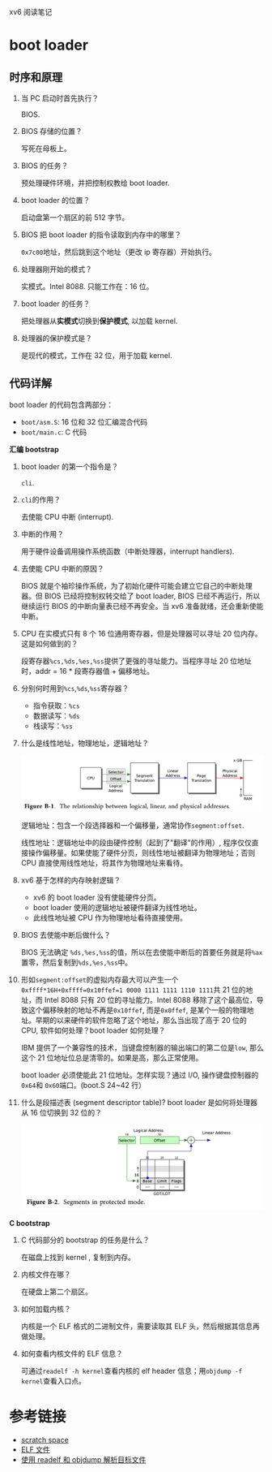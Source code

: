 xv6 阅读笔记

# boot loader

## 时序和原理

1. 当 PC 启动时首先执行？
   
   BIOS.
2. BIOS 存储的位置？
   
   写死在母板上。
3. BIOS 的任务？
   
   预处理硬件环境，并把控制权教给 boot loader.
4. boot loader 的位置？
   
   启动盘第一个扇区的前 512 字节。
5. BIOS 把 boot loader 的指令读取到内存中的哪里？
   
   `0x7c00`地址，然后跳到这个地址（更改 ip 寄存器）开始执行。
6. 处理器刚开始的模式？
   
   实模式。Intel 8088. 只能工作在：16 位。
7. boot loader 的任务？
   
   把处理器从**实模式**切换到**保护模式**, 以加载 kernel.
8. 处理器的保护模式是？
   
   是现代的模式，工作在 32 位，用于加载 kernel.

## 代码详解

boot loader 的代码包含两部分：
   
   - `boot/asm.S`: 16 位和 32 位汇编混合代码
   - `boot/main.c`: C 代码

**汇编 bootstrap**

1. boot loader 的第一个指令是？
   
    `cli`.
2. `cli`的作用？
   
    去使能 CPU 中断 (interrupt).
3. 中断的作用？
   
   用于硬件设备调用操作系统函数（中断处理器，interrupt handlers).
4. 去使能 CPU 中断的原因？
   
   BIOS 就是个袖珍操作系统，为了初始化硬件可能会建立它自己的中断处理器。但 BIOS 已经将控制权转交给了 boot loader, BIOS 已经不再运行，所以继续运行 BIOS 的中断向量表已经不再安全。当 xv6 准备就绪，还会重新使能中断。
5. CPU 在实模式只有 8 个 16 位通用寄存器，但是处理器可以寻址 20 位内存。这是如何做到的？
   
   段寄存器`%cs,%ds,%es,%ss`提供了更强的寻址能力。当程序寻址 20 位地址时，addr = 16 * 段寄存器值 + 偏移地址。

6. 分别何时用到`%cs`,`%ds`,`%ss`寄存器？
   
   - 指令获取：`%cs`
   - 数据读写：`%ds`
   - 栈读写：`%ss`
  
7. 什么是线性地址，物理地址，逻辑地址？
   
    ![线性地址，物理地址，逻辑地址](/images/B-1.jpg)

   逻辑地址：包含一个段选择器和一个偏移量，通常协作`segment:offset`.
   
   线性地址：逻辑地址中的段由硬件控制（起到了"翻译"的作用）, 程序仅仅直接操作偏移量。如果使能了硬件分页，则线性地址被翻译为物理地址；否则 CPU 直接使用线性地址，将其作为物理地址来看待。
   
8. xv6 基于怎样的内存映射逻辑？
   
    - xv6 的 boot loader 没有使能硬件分页。
    - boot loader 使用的逻辑地址被硬件翻译为线性地址。
    - 此线性地址被 CPU 作为物理地址看待直接使用。

9. BIOS 去使能中断后做什么？
    
    BIOS 无法确定 `%ds,%es,%ss`的值，所以在去使能中断后的首要任务就是将`%ax`置零，然后复制到`%ds,%es,%ss`中。
10. 形如`segment:offset`的虚拟内存最大可以产生一个`0xffff*16H+0xffff=0x10ffef=1 0000 1111 1111 1110 1111`共 21 位的地址，而 Intel 8088 只有 20 位的寻址能力。Intel 8088 移除了这个最高位，导致这个偏移映射的地址不再是`0x10ffef`, 而是`0x0ffef`, 是某个一般的物理地址。早期的以来硬件的软件忽略了这个地址，那么当出现了高于 20 位的 CPU, 软件如何处理？boot loader 如何处理？
    
    IBM 提供了一个兼容性的技术，当键盘控制器的输出端口的第二位是`low`, 那么这个 21 位地址位总是清零的。如果是高，那么正常使用。

    boot loader 必须使能此 21 位地址。怎样实现？通过 I/O, 操作键盘控制器的`0x64`和 `0x60`端口。(boot.S 24~42 行）
11. 什么是段描述表 (segment descriptor table)? boot loader 是如何将处理器从 16 位切换到 32 位的？
    
    ![保护模式下的段](/images/B-2.jpg)

**C bootstrap**

1. C 代码部分的 bootstrap 的任务是什么？
   
   在磁盘上找到 kernel , 复制到内存。
2. 内核文件在哪？

    在硬盘上第二个扇区。

    
3. 如何加载内核？

   
   内核是一个 ELF 格式的二进制文件，需要读取其 ELF 头，然后根据其信息再做处理。

4. 如何查看内核文件的 ELF 信息？

    可通过`readelf -h kernel`查看内核的 elf header 信息；用`objdump -f kernel`查看入口点。

# 参考链接

- [scratch space](https://www.computerhope.com/jargon/s/scratch-space.htm)
- [ELF 文件](https://en.wikipedia.org/wiki/Executable_and_Linkable_Format)
- [使用 readelf 和 objdump 解析目标文件](https://www.jianshu.com/p/863b279c941e)